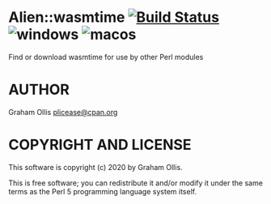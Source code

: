 # Alien::wasmtime [![Build Status](https://secure.travis-ci.org/perlwasm/Alien-wasmtime.png)](http://travis-ci.org/perlwasm/Alien-wasmtime) ![windows](https://github.com/perlwasm/Alien-wasmtime/workflows/windows/badge.svg) ![macos](https://github.com/perlwasm/Alien-wasmtime/workflows/macos/badge.svg)

Find or download wasmtime for use by other Perl modules

# AUTHOR

Graham Ollis <plicease@cpan.org>

# COPYRIGHT AND LICENSE

This software is copyright (c) 2020 by Graham Ollis.

This is free software; you can redistribute it and/or modify it under
the same terms as the Perl 5 programming language system itself.
